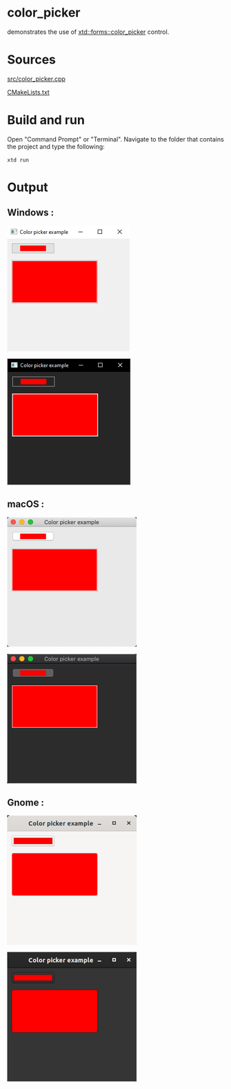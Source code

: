 # color_picker

demonstrates the use of [xtd::forms::color_picker](../../../src/xtd_forms/include/xtd/forms/color_picker.hpp) control.

# Sources

[src/color_picker.cpp](src/color_picker.cpp)

[CMakeLists.txt](CMakeLists.txt)

# Build and run

Open "Command Prompt" or "Terminal". Navigate to the folder that contains the project and type the following:

```shell
xtd run
```

# Output

## Windows :

![Screenshot](../../../docs/pictures/examples/color_picker_w.png)

![Screenshot](../../../docs/pictures/examples/color_picker_wd.png)

## macOS :

![Screenshot](../../../docs/pictures/examples/color_picker_m.png)

![Screenshot](../../../docs/pictures/examples/color_picker_md.png)

## Gnome :

![Screenshot](../../../docs/pictures/examples/color_picker_g.png)

![Screenshot](../../../docs/pictures/examples/color_picker_gd.png)
